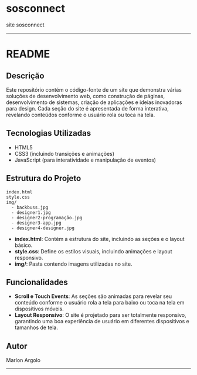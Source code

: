 # sosconnect
site sosconnect

---

# README

## Descrição
Este repositório contém o código-fonte de um site que demonstra várias soluções de desenvolvimento web, como construção de páginas, desenvolvimento de sistemas, criação de aplicações e ideias inovadoras para design. Cada seção do site é apresentada de forma interativa, revelando conteúdos conforme o usuário rola ou toca na tela.

## Tecnologias Utilizadas
- HTML5
- CSS3 (incluindo transições e animações)
- JavaScript (para interatividade e manipulação de eventos)

## Estrutura do Projeto
```
index.html
style.css
img/
  - backbuss.jpg
  - designer1.jpg
  - designer2-programação.jpg
  - designer3-app.jpg
  - designer4-designer.jpg
```

- **index.html**: Contém a estrutura do site, incluindo as seções e o layout básico.
- **style.css**: Define os estilos visuais, incluindo animações e layout responsivo.
- **img/**: Pasta contendo imagens utilizadas no site.

## Funcionalidades
- **Scroll e Touch Events**: As seções são animadas para revelar seu conteúdo conforme o usuário rola a tela para baixo ou toca na tela em dispositivos móveis.
- **Layout Responsivo**: O site é projetado para ser totalmente responsivo, garantindo uma boa experiência de usuário em diferentes dispositivos e tamanhos de tela.

## Autor
Marlon Argolo

---

